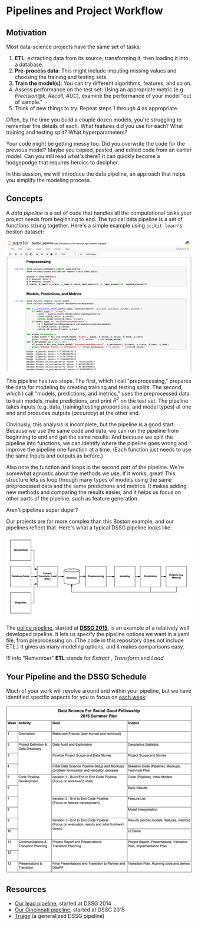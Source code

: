 # Pipelines and Project Workflow

## Motivation

Most data-science projects have the same set of tasks:

1. **ETL**: extracting data from its source, transforming it, then loading it into a database.
2. **Pre-process data**: This might include imputing missing values and choosing the training and testing sets.
3. **Train the model(s)**: You can try different algorithms, features, and
so on.
4. Assess performance on the test set: Using an appropriate
metric (e.g. $Precision@k$, $Recall$, $AUC$), examine the performance of your model "out of
sample."
5. Think of new things to try. Repeat steps 1 through 4 as appropriate.

Often, by the time you build a couple dozen models, you're struggling
to remember the details of each. What features did you use for each?
What training and testing split?  What hyperparameters?

Your code might be getting messy too. Did you overwrite the code for
the previous model? Maybe you copied, pasted, and edited code from an
earlier model. Can you still read what's there? It can quickly become
a hodgepodge that requires heroics to decipher.

In this session, we will introduce the data pipeline, an approach that
helps you simplify the modeling process.


## Concepts

A *data pipeline* is a set of code that handles all the computational
tasks your project needs from beginning to end. The typical data
pipeline is a set of functions strung together. Here's a simple
example using `scikit-learn`'s boston dataset:

![alt text](boston_pipeline.png "Simple Pipeline")

This pipeline has two steps. The first, which I call "preprocessing,"
prepares the data for modeling by creating training and testing
splits. The second, which I call "models, predictions, and metrics,"
uses the preprocessed data to train models, make predictions, and
print $R^2$ on the test set. The pipeline takes inputs (e.g. data,
training/testing proportions, and model types) at one end and produces
outputs (*accuracy*) at the other end.

Obviously, this analysis is incomplete, but the pipeline is a good
start. Because we use the same code and data, we can run the pipeline
from beginning to end and get the same results. And because we split
the pipeline into functions, we can identify where the pipeline goes
wrong and improve the pipeline one function at a time. (Each function
just needs to use the same inputs and outputs as before.)

Also note the function and loops in the second part of the
pipeline. We're somewhat agnostic about the methods we use. If it
works, great! This structure lets us loop through many types of models
using the same preprocessed data and the same predictions and
metrics. It makes adding new methods and comparing the results easier,
and it helps us focus on other parts of the pipeline, such as feature
generation.

Aren't pipelines super duper?

Our projects are far more complex than this Boston example, and our
pipelines reflect that. Here's what a typical DSSG pipeline looks
like:

![alt text](pipeline_diagram.png "Pipeline Diagram")

The [police pipeline](https://github.com/dssg/police-eis), started at
[**DSSG 2015**](https://dssg.uchicago.edu/people/2015-fellows-mentors/), is an example of a relatively well developed pipeline. It
lets us specify the pipeline options we want in a yaml file, from
preprocessing on. (The code in this repository does not include ETL.)
It gives us many modeling options, and it makes comparisons easy.

!!! info "Remember"
    **ETL** stands for *Extract* , *Transform* and *Load*


## Your Pipeline and the DSSG Schedule

Much of your work will revolve around and within your pipeline, but we
have identified specific aspects for you to focus on [each
week](https://github.com/dssg/hitchhikers-guide/blob/master/dssg-manual/summer-overview/high-level-summer-plan.pdf):

![](highlevelsummerplan.png?raw=true)

## Resources

* [Our lead pipeline](https://github.com/dssg/lead-public), started at DSSG 2014
* [Our Cincinnati pipeline](https://github.com/dssg/cincinnati), started at DSSG 2015
* [Triage](https://github.com/dssg/triage) (a generalized DSSG pipeline)
